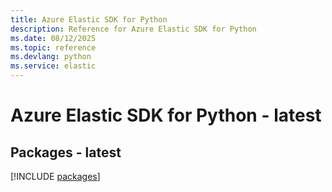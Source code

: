 ```yaml
---
title: Azure Elastic SDK for Python
description: Reference for Azure Elastic SDK for Python
ms.date: 08/12/2025
ms.topic: reference
ms.devlang: python
ms.service: elastic
---
```

# Azure Elastic SDK for Python - latest
## Packages - latest
[!INCLUDE [packages](elastic-index.md)]